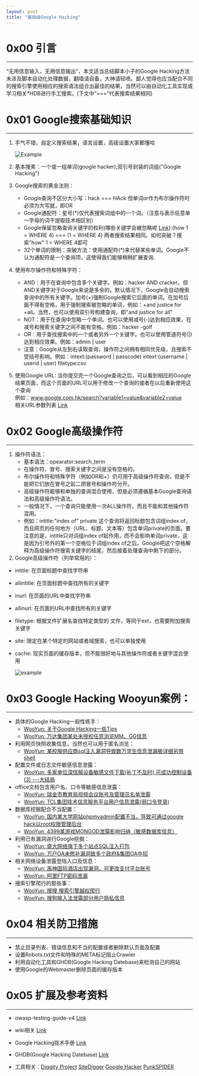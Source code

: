 ```yaml
---
layout: post
title: "基础级Google Hacking"
---
```


# 0x00 引言 #

---

“无用信息输入，无用信息输出”，本文适当总结脚本小子的Google Hacking方法未涉及脚本自动化处理数据，翻墙请自备，大神请轻喷。鄙人觉得也应当配合不同的搜索引擎使用相应的搜索语法组合出最佳的结果，当然可以由自动化工具实现或学习相关\*HDB进行手工搜索。(下文中“===”代表搜索结果相同)

<!-- more -->

# 0x01 Google搜索基础知识  #

---

1. 手气不错，自定义搜索结果，语言设置，高级设置大家都懂哈 

    ![Example][1]

2. 基本搜素：一个或一组单词(google hacker);双引号封装的词组("Google Hacking")
3. Google搜索的黄金法则： 
    * Google查询不区分大小写：hack === HAck 但单词or作为布尔操作符时必须为大写就，即OR 
    * Google通配符：星号(\*)仅代表搜索词组中的一个词。（注意与表示任意单一字母的词干提取技术相区别）
    * Google保留忽略查询关键字的权利(哪些关键字会被忽略呢 [Link](https://code.google.com/p/stop-words/)):(how 1 = WHERE 4) === (1 = WHERE 4) 两者搜索结果相同。如何突破？搜索"how" 1 = WHERE 4即可  
    * 32个单词的限制：突破方法：使用通配符(*)来代替某些单词。Google不认为通配符是一个查询项，这使得我们能够稍稍扩展查询. 
4. 使用布尔操作符和特殊字符： 
    * AND：用于在查询中包含多个关键字。例如：hacker AND cracker。但AND关键字对于Google来说是多余的。默认情况下，Google会自动搜索查询中的所有关键字。加号(+)强制Google搜索它后面的单词。在加号后面不得有空格，用于强制搜索被忽略的单词，例如：+and justice for +all。当然，也可以使用双引号构建查询，即"and justice for all" 
    * NOT：用于在查询中忽略一个单词。也可以使用减号(-)达到相应效果，在减号和搜索关键字之间不能有空格。例如：hacker -golf 
    * OR：用于查找搜索中的一个或者另外一个关键字。也可以使用管道符号(\|)达到相应效果。例如：admin \| user 
    * 注意：Google从左到右读取查询，操作符之间拥有相同优先级，且搜索不受括号影响。例如：intext:(password \| passcode) intext:(username \| userid \| user) filetype:csv 
5. 使用Google URL:
    当你提交完一个Google查询之后，可以看到相应的Google结果页面，而这个页面的URL可以用于修改一个查询的或者在以后重新使用这个查询   
    例如：www.google.com.hk/search?variable1=value&variable2=value  
    相关URL参数列表 [Link](http://ylbook.com/cms/web/gugecanshu.htm)

# 0x02 Google高级操作符 #

---

1.  操作符语法：
    * 基本语法：opearator:search_term
    * 在操作符、冒号、搜索关键字之间是没有空格的。
    * 布尔操作符和特殊字符（例如OR和+）仍可用于高级操作符查询，但是不能把它们放在冒号之前二把冒号和操作符分开。
    * 高级操作符能够和单独的查询混合使用，但是必须遵循基本Google查询语法和高级操作符语法。
    * 一般情况下，一个查询只能使用一次ALL操作符，而且不能和其他操作符混用。
    * 例如：intitle:"index of" private  这个查询将返回标题包含词组index of，而且网页的任何地方（URL、标题、文本等）包含单词private的页面。要注意的是，intitle只对词组index of起作用，而不会影响单词private，这是因为引号外的第一个空格位于词组index of之后。Google吧这个空格解释为高级操作符搜索关键字的结尾，然后接着处理查询中剩下的部分。 
2. Google高级操作符（列举常用的）：
  * intitle: 在页面标题中查找字符串
  * allintitle: 在页面标题中查找所有的关键字
  * inurl: 在页面的URL中查找字符串
  * allinurl: 在页面的URL中查找所有的关键字
  * filetype: 根据文件扩展名查找特定类型的 文件，等同于ext，也需要附加搜索关键字
  * site: 限定在某个特定的网站或者域搜索，也可以单独使用
  * cache: 现实页面的缓存版本，但不能很好地与其他操作符或者关键字混合使用   
    
    ![example][2]

# 0x03 Google Hacking Wooyun案例： #

---

* 具体的Google Hacking一般性练手：
    * [WooYun: 关于Google Hacking一些Tips](http://www.wooyun.org/bugs/wooyun-2012-06968)
    * [WooYun: 万达集团某处未授权任意浏览MM、GG信息](http://www.wooyun.org/bugs/wooyun-2013-017368)
* 利用网页快照收集信息，当然也可以用于匿名浏览：
    * [WooYun: 某校服供应商sql注入漏洞导致数万学生信息泄漏极详细另带shell](http://www.wooyun.org/bugs/wooyun-2014-086085)
* 配置文件或日志文件敏感信息泄露：
    * [WooYun: 多家单位深信服设备敏感文件下载(补丁不及时),可成功控制设备  (3)  ---大结局](http://www.wooyun.org/bugs/wooyun-2013-020012)
* office文档包含用户名、口令等敏感信息泄露：
    * [WooYun: 瑞金市教育局视频会议账号及管理员名单泄露](http://www.wooyun.org/bugs/wooyun-2014-087891)
    * [WooYun: TCL集团技术信息服务平台用户信息泄露(弱口令登录)](http://www.wooyun.org/bugs/wooyun-2014-051023)
* 数据库挖掘配合不当配置：
    * [WooYun: 国内某大学网站phpmyadmin配置不当，导致可通过google hack以root权限管理后台](http://www.wooyun.org/bugs/wooyun-2014-055361)
    * [WooYun: 4399某游戏MONGOD泄露影响归纳（敏感数据库信息）](http://www.wooyun.org/bugs/wooyun-2014-085697)
* 利用已有漏洞进行Google挖掘：
    * [WooYun: 盛大网络旗下多个站点SQL注入打包](http://www.wooyun.org/bugs/wooyun-2014-067058)
    * [WooYun: 万户OA未修补漏洞致多个政府&amp;集团OA中招](http://www.wooyun.org/bugs/wooyun-2014-081513)
* 相关网络设备泄露登陆入口及信息：
    * [WooYun: 禹神国际酒店出现漏洞，可更改支付平台账号](http://www.wooyun.org/bugs/wooyun-2014-089042)
    * [WooYun: 阿里FTP密码泄漏](http://www.wooyun.org/bugs/wooyun-2012-07282)
* 搜索引擎爬行的那些事：
    * [WooYun: 搜搜 搜索引擎越权爬行](http://www.wooyun.org/bugs/wooyun-2012-08604)
    * [WooYun: 搜狗输入法泄露部分用户隐私信息](http://www.wooyun.org/bugs/wooyun-2013-024626) 

# 0x04 相关防卫措施  #

---

* 禁止目录列表、错误信息和不当的配置或者删除默认页面及配置
* 设置Robots.txt文件和特殊的META标记阻止Crawler
* 利用自动化工具和GHDB(Google Hacking Datebase)来检测自己的网站
* 使用Google的Webmaster删除页面的缓存版本 

# 0x05 扩展及参考资料  #

---

* owasp-testing-guide-v4 [Link][link0]
* wiki相关 [Link][link1]
* Google Hacking技术手册 [Link][link2]
* GHDB(Google Hacking Datebase) [Link][link3]
* 工具相关：[Diggity Project][tool0] [SiteDigger][tool1] [Google Hacker][tool2] [PunkSPIDER][tool3]

  [link0]:  http://kennel209.gitbooks.io/owasp-testing-guide-v4/content/zh/index.html
  [link1]:  http://en.wikipedia.org/wiki/Google_hacking
  [link2]:  http://baike.baidu.com/link?url=YBxKy0FR6zJnBiGTdk-z8gqw3IqvVcvx9Q0aDY3Ssta8X1wNGVQXhENenxQ1ffSokpoDrHLpGVZ9VQ_7GiMucK
  [link3]:  http://www.exploit-db.com/google-dorks/
  [tool0]:  http://www.bishopfox.com/resources/tools/google-hacking-diggity/
  [tool1]:  http://www.mcafee.com/uk/downloads/free-tools/sitedigger.aspx
  [tool2]:  http://yehg.net/lab/pr0js/files.php/googlehacker.zip
  [tool3]:  http://punkspider.hyperiongray.com/

[1]: https://wx2.sinaimg.cn/large/ee2fecafly1g3qqwzx3wwj20oi09rjrm.jpg
[2]: https://wx4.sinaimg.cn/large/ee2fecafly1g3qqx0ca04j2116036glj.jpg

